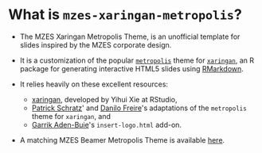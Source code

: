 # What is `mzes-xaringan-metropolis`?

- The MZES Xaringan Metropolis Theme, is an unofficial template for slides inspired by the MZES corporate design.
- It is a customization of the popular [`metropolis`](https://github.com/matze/mtheme) theme for [`xaringan`](https://bookdown.org/yihui/rmarkdown/xaringan.html), an R package for generating interactive HTML5 slides using [RMarkdown](https://bookdown.org/yihui/rmarkdown/).
- It relies heavily on these excellent resources:

    - [xaringan](https://github.com/yihui/xaringan), developed by Yihui Xie at RStudio,
    - [Patrick Schratz](https://github.com/pat-s/xaringan-metropolis)' and [Danilo Freire](https://github.com/danilofreire/xaringan-metropolis)'s adaptations of the `metropolis` theme for `xaringan`, and
    - [Garrik Aden-Buie](https://www.garrickadenbuie.com/blog/xaringan-tip-logo-all-slides/)'s `insert-logo.html` add-on.
    
- A matching MZES Beamer Metropolis Theme is available [here](https://github.com/denis-cohen/mzes-beamer-metropolis/).
